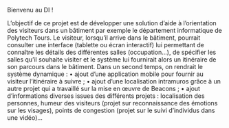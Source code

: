Bienvenu au DI !

L’objectif de ce projet est de développer une solution d’aide à l’orientation des visiteurs dans un
bâtiment par exemple le département informatique de Polytech Tours.
Le visiteur, lorsqu’il arrive dans le bâtiment, pourrait consulter une interface (tablette ou écran
interactif) lui permettant de connaître les détails des différentes salles (occupation...), de spécifier
les salles qu’il souhaite visiter et le système lui fournirait alors un itinéraire de son parcours dans le
bâtiment. Dans un second temps, on rendrait le système dynamique :
• ajout d’une application mobile pour fournir au visiteur l’itinéraire à suivre ;
• ajout d’une localisation intramuros grâce à un autre projet qui a travaillé sur la mise en œuvre de
Beacons ;
• ajout d’informations diverses issues des différents projets : localisation des personnes, humeur des
visiteurs (projet sur reconnaissance des émotions sur les visages), points de congestion (projet sur le
suivi d’individus dans une vidéo)...
